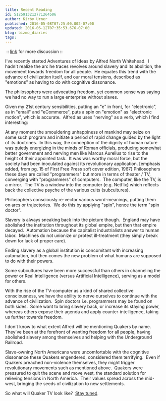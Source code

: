```yaml
---
title: Recent Reading
id: 5125913212771264506
author: Kirby Urner
published: 2016-05-08T07:25:00.002-07:00
updated: 2016-06-12T07:35:53.676-07:00
blog: bizmo_diaries
tags: 
---
```


[](http://i783.photobucket.com/albums/yy111/danshep8/Civ_5_Hex_World/hex_world.png)

 :: [link](http://forums.civfanatics.com/archive/index.php/t-354175.html) for more discussion ::

I've recently started Adventures of Ideas by Alfred North Whitehead.  I hadn't realize the arc he traces revolves around slavery and its abolition, the movement towards freedom for all people.  He equates this trend with the advance of civilization itself, and our moral tensions, described as "emotions" as having to do with cognitive dissonance.

The philosophers were advocating freedom, yet common sense was saying we had no way to run a large enterprise without slaves.

Given my 21st century sensibilities, putting an "e" in front, for "electronic", as in "email" and "eCommerce", puts a spin on "emotion" as "electronic motion", which is accurate.  Alfred as uses "nerving" as a verb, which I find interesting:

At any moment the smouldering unhappiness of mankind may seize on some such program and initiate a period of rapid change guided by the light of its doctrines.  In this way, the conception of the dignity of human nature was quietly energizing in the minds of Roman officials, producing somewhat better government and nerving men like Marcus Aurelius to rise to the height of their appointed task.  It was was worthy moral force, but the society had been inoculated against its revolutionary application. [emphasis added, from pg. 15 of First Free Press soft cover edition, 1967]
Philosophers these days are called "programmers" but more in terms of theater / TV, converging with "programmers" of computers.  The computer, like the TV, is a mirror.  The TV is a window into the computer (e.g. Netflix) which reflects back the collective psyche of the various cults (subcultures).

Philosophers consciously re-vector various word-meanings, putting them on arcs or trajectories.  We do this by applying "[spin](http://mybizmo.blogspot.com/2006/08/name-collisions.html)", hence the term "spin doctor".

Slavery is always sneaking back into the picture though.  England may have abolished the institution throughout its global empire, but then that empire decayed.  Automation because the capitalist industrialists answer to human labor.  Machines do not unionize or protest ill-treatment (they simply break down for lack of proper care).

Ending slavery as a global institution is concomitant with increasing automation, but then comes the new problem of what humans are supposed to do with their powers.

Some subcultures have been more successful than others in channeling the power or Real Intelligence (versus Artificial Intelligence), serving as a model for others.

With the rise of the TV-computer as a kind of shared collective consciousness, we have the ability to nerve ourselves to continue with the advance of civilization.  Spin doctors i.e. programmers may be found on both sides.  Some want to bring slavery back, or increase its staying power, whereas others expose their agenda and apply counter-intelligence, taking us further towards freedom.

I don't know to what extent Alfred will be mentioning Quakers by name.  They've been at the forefront of wanting freedom for all people, having abolished slavery among themselves and helping with the Underground Railroad.

Slave-owning North Americans were uncomfortable with the cognitive dissonance these Quakers engendered, considered them terrifying.  Even if Quakers preached non-violence themselves, they might trigger revolutionary movements such as mentioned above.  Quakers were pressured to quit the scene and move west, the standard solution for relieving tensions in North America.  Their values spread across the mid-west, bringing the seeds of civilization to new settlements.

So what will Quaker TV look like?  [Stay tuned](http://mybizmo.blogspot.com/2014/12/convergent-friends.html).